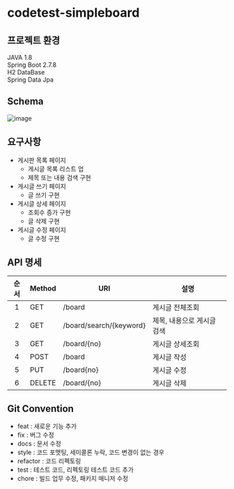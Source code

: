 # codetest-simpleboard


## 프로젝트 환경 

JAVA 1.8  
Spring Boot 2.7.8  
H2 DataBase  
Spring Data Jpa  


## Schema
![image](https://user-images.githubusercontent.com/71807768/218968421-41e1f59c-0ee0-464d-adea-8e1b7ed55ef2.png)

## 요구사항

- 게시판 목록 페이지
  - 게시글 목록 리스트 업
  - 제목 또는 내용 검색 구현
- 게시글 쓰기 페이지
  - 글 쓰기 구현
- 게시글 상세 페이지
  - 조회수 증가 구현
  - 글 삭제 구현
- 게시글 수정 페이지
  - 글 수정 구현

## API 명세

|순서|Method|URI|설명
|:--:|-----|----------|----------|
|1|GET|/board|게시글 전체조회
|2|GET|/board/search/{keyword}|제목, 내용으로 게시글 검색
|3|GET|/board/{no}|게시글 상세조회
|4|POST|/board|게시글 작성
|5|PUT|/board{no}|게시글 수정
|6|DELETE|/board/{no}|게시글 삭제

## Git Convention

- feat : 새로운 기능 추가
- fix : 버그 수정
- docs : 문서 수정
- style : 코드 포맷팅, 세미콜론 누락, 코드 변경이 없는 경우
- refactor : 코드 리펙토링
- test : 테스트 코드, 리펙토링 테스트 코드 추가
- chore : 빌드 업무 수정, 패키지 매니저 수정
